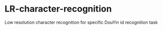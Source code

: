 # LR-character-recognition
Low resolution character recognition for specific DouYin id recognition task
